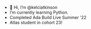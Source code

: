 - 👋 Hi, I’m @kelciatkinson
- I’m currently learning Python.
- Completed Ada Build Live Summer '22
- Atlas student in cohort 23!


<!---
kelciatkinson/kelciatkinson is a ✨ special ✨ repository because its `README.md` (this file) appears on your GitHub profile.
You can click the Preview link to take a look at your changes.
--->
